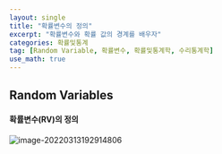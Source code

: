 ```yaml
---
layout: single
title: "확률변수의 정의"
excerpt: "확률변수와 확률 값의 경계를 배우자"
categories: 확률및통계
tag: [Random Variable, 확률변수, 확률및통계학, 수리통계학]
use_math: true
---
```


## Random Variables

#### 확률변수(RV)의 정의

![image-20220313192914806](https://raw.githubusercontent.com/kjw9899/kjw9899.github.io/master/kjw9899/kjw9899.github.io/assets/images/image-20220313192914806.png)




